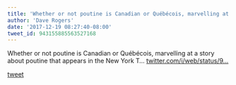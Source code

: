 ```yaml
---
title: 'Whether or not poutine is Canadian or Québécois, marvelling at a story about...'
author: 'Dave Rogers'
date: '2017-12-19 08:27:40-08:00'
tweet_id: 943155885563527168
---
```

Whether or not poutine is Canadian or Québécois, marvelling at a story about poutine that appears in the New York T… [twitter.com/i/web/status/9…](https://twitter.com/i/web/status/943155885563527168)

[tweet](https://twitter.com/yukondude/status/943155885563527168)